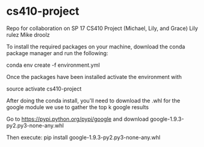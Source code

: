 # cs410-project
Repo for collaboration on SP 17 CS410 Project (Michael, Lily, and Grace)
Lily rulez Mike droolz

To install the required packages on your machine, download the conda package manager and run the following:

  conda env create -f environment.yml

Once the packages have been installed activate the environment with
  
  source activate cs410-project


After doing the conda install, you'll need to download the .whl
  for the google module we use to gather the top k google results

Go to https://pypi.python.org/pypi/google and download
  google-1.9.3-py2.py3-none-any.whl

Then execute:
  pip install google-1.9.3-py2.py3-none-any.whl
